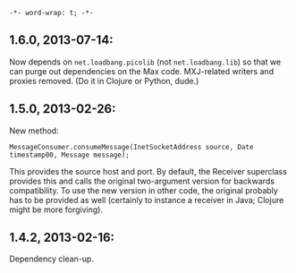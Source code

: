 `-*- word-wrap: t; -*-`

## 1.6.0, 2013-07-14:

Now depends on `net.loadbang.picolib` (not `net.loadbang.lib`) so that we can purge out dependencies on the Max code. MXJ-related writers and proxies removed. (Do it in Clojure or Python, dude.)

## 1.5.0, 2013-02-26:

New method:

    MessageConsumer.consumeMessage(InetSocketAddress source, Date timestamp00, Message message);

This provides the source host and port. By default, the Receiver superclass provides this and calls the original two-argument version for backwards compatibility. To use the new version in other code, the original probably has to be provided as well (certainly to instance a receiver in Java; Clojure might be more forgiving).

## 1.4.2, 2013-02-16:

Dependency clean-up.
